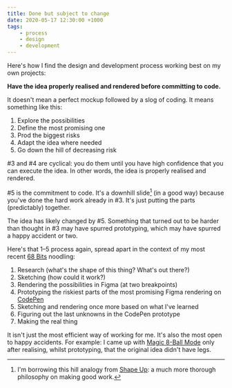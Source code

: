 ```yaml
---
title: Done but subject to change
date: 2020-05-17 12:30:00 +1000
tags:
    - process
    - design
    - development
---
```


Here's how I find the design and development process working best on my own projects:

**Have the idea properly realised and rendered before committing to code.**

It doesn't mean a perfect mockup followed by a slog of coding. It means something like this:

1. Explore the possibilities
2. Define the most promising one
3. Prod the biggest risks
4. Adapt the idea where needed
5. Go down the hill of decreasing risk

#3 and #4 are cyclical: you do them until you have high confidence that you can execute the idea. In other words, the idea is properly realised and rendered.

#5 is the commitment to code. It's a downhill slide[^hill] (in a good way) because you've done the hard work already in #3. It's just putting the parts (predictably) together.

The idea has likely changed by #5. Something that turned out to be harder than thought in #3 may have spurred prototyping, which may have spurred a happy accident or two.

Here's that 1–5 process again, spread apart in the context of my most recent [68 Bits](https://68.netlify.app) noodling:

1. Research (what's the shape of this thing? What's out there?)
2. Sketching (how could it work?)
3. Rendering the possibilities in Figma (at two breakpoints)
4. Prototyping the riskiest parts of the most promising Figma rendering on [CodePen](https://codepen.io/dw/pen/XWmBLdB)
5. Sketching and rendering once more based on what I've learned
6. Figuring out the last unknowns in the CodePen prototype
7. Making the real thing

It isn't just the most efficient way of working for me. It's also the most open to happy accidents. For example: I came up with [Magic 8-Ball Mode](https://twitter.com/dnywh/status/1261460337225654272) only after realising, whilst prototyping, that the original idea didn't have legs.

[^hill]: I'm borrowing this hill analogy from [Shape Up](https://basecamp.com/shapeup): a much more thorough philosophy on making good work.